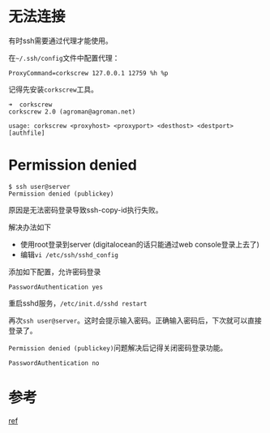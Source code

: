 
# 无法连接
有时ssh需要通过代理才能使用。

在`~/.ssh/config`文件中配置代理：

```
ProxyCommand=corkscrew 127.0.0.1 12759 %h %p
```

记得先安装`corkscrew`工具。

```
➜  corkscrew
corkscrew 2.0 (agroman@agroman.net)

usage: corkscrew <proxyhost> <proxyport> <desthost> <destport> [authfile]
```

# Permission denied

```
$ ssh user@server
Permission denied (publickey)
```

原因是无法密码登录导致ssh-copy-id执行失败。

解决办法如下

+ 使用root登录到server (digitalocean的话只能通过web console登录上去了)
+ 编辑`vi /etc/ssh/sshd_config`

添加如下配置，允许密码登录

```
PasswordAuthentication yes
```

重启sshd服务，`/etc/init.d/sshd restart`

再次`ssh user@server`。这时会提示输入密码。正确输入密码后，下次就可以直接登录了。

`Permission denied (publickey)`问题解决后记得关闭密码登录功能。

```
PasswordAuthentication no
```

# 参考
[ref](https://www.digitalocean.com/community/questions/error-permission-denied-publickey-when-i-try-to-ssh)
